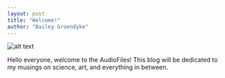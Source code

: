 ```yaml
---
layout: post
title: "Welcome!"
author: "Bailey Groendyke"
---
```


![alt text](http://i68.tinypic.com/2m4ucxv.png)

Hello everyone, welcome to the AudioFiles! This blog will be dedicated to my musings on science, art, and everything in between.